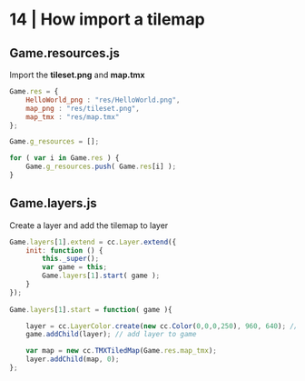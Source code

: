 # 14 | How import a tilemap

## Game.resources.js
Import the **tileset.png** and **map.tmx**
```Javascript
Game.res = {
    HelloWorld_png : "res/HelloWorld.png",
    map_png : "res/tileset.png",
    map_tmx : "res/map.tmx"
};

Game.g_resources = []; 

for ( var i in Game.res ) {
    Game.g_resources.push( Game.res[i] );
}  
```
## Game.layers.js
Create a layer and add the tilemap to layer
```Javascript
Game.layers[1].extend = cc.Layer.extend({
    init: function () {      
        this._super(); 
        var game = this;
        Game.layers[1].start( game );  
    }
});    
 
Game.layers[1].start = function( game ){

    layer = cc.LayerColor.create(new cc.Color(0,0,0,250), 960, 640); // R+G+B+Opacity+X+Y
    game.addChild(layer); // add layer to game

    var map = new cc.TMXTiledMap(Game.res.map_tmx);
    layer.addChild(map, 0); 
}; 
```
